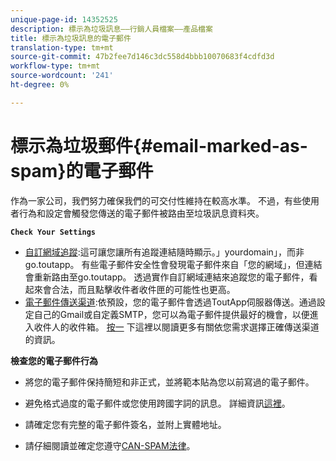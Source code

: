 ```yaml
---
unique-page-id: 14352525
description: 標示為垃圾訊息——行銷人員檔案——產品檔案
title: 標示為垃圾訊息的電子郵件
translation-type: tm+mt
source-git-commit: 47b2fee7d146c3dc558d4bbb10070683f4cdfd3d
workflow-type: tm+mt
source-wordcount: '241'
ht-degree: 0%

---
```



# 標示為垃圾郵件{#email-marked-as-spam}的電子郵件

作為一家公司，我們努力確保我們的可交付性維持在較高水準。 不過，有些使用者行為和設定會觸發您傳送的電子郵件被路由至垃圾訊息資料夾。

**`Check Your Settings`**

* [自訂網域追蹤](http://docs.marketo.com/x/4oPS):這可讓您讓所有追蹤連結隨時顯示。」yourdomain」，而非go.toutapp。 有些電子郵件安全性會發現電子郵件來自「您的網域」，但連結會重新路由至go.toutapp。 透過實作自訂網域連結來追蹤您的電子郵件，看起來會合法，而且點擊收件者收件匣的可能性也更高。
* [電子郵件傳送渠道](http://docs.marketo.com/x/y4TS):依預設，您的電子郵件會透過ToutApp伺服器傳送。通過設定自己的Gmail或自定義SMTP，您可以為電子郵件提供最好的機會，以便進入收件人的收件箱。 [按一](https://nation.marketo.com/docs/DOC-5080) 下這裡以閱讀更多有關依您需求選擇正確傳送渠道的資訊。

**檢查您的電子郵件行為**

* 將您的電子郵件保持簡短和非正式，並將範本貼為您以前寫過的電子郵件。

* 避免格式過度的電子郵件或您使用跨國字詞的訊息。 詳細資訊[這裡](http://www1.toutapp.com/blog/how-to-keep-your-sales-emails-out-of-the-spam-filter/)。

* 請確定您有完整的電子郵件簽名，並附上實體地址。

* 請仔細閱讀並確定您遵守[CAN-SPAM法律](http://docs.marketo.com/display/docs/assets/external-link.jspa)。

